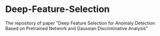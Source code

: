 # Deep-Feature-Selection
The repository of paper "Deep Feature Selection for Anomaly Detection Based on Pretrained Network and Gaussian Discriminative Analysis"
